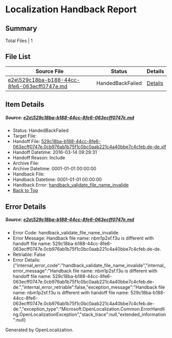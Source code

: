 # <a name='report-top'></a> Localization Handback Report

## Summary
 Total Files | 1

## File List
 Source File | Status | Details 
 ----------- | ------ | ------- 
 [e2e\529c18ba-b188-44cc-8fe6-063ecff0747e.md](https://github.com/OpenLocalizationTest/oltest/blob/7c0baf98f6c1ee4470c5e194c8e6da8302c7d495/e2e/529c18ba-b188-44cc-8fe6-063ecff0747e.md) | HandedBackFailed | [Details](#63355a02057e2bf5c4d792a5ae2a344b15a84c5a1)

## Item Details
##### <a name='63355a02057e2bf5c4d792a5ae2a344b15a84c5a1'></a> Source: [e2e\529c18ba-b188-44cc-8fe6-063ecff0747e.md](https://github.com/OpenLocalizationTest/oltest/blob/7c0baf98f6c1ee4470c5e194c8e6da8302c7d495/e2e/529c18ba-b188-44cc-8fe6-063ecff0747e.md)
* Status: HandedBackFailed
* Target File: 
* Handoff File: [529c18ba-b188-44cc-8fe6-063ecff0747e.0cb976ab1b75f1c0bc0aab221c4a40bbe7c4cfeb.de-de.xlf](https://github.com/OpenLocalizationTestOrg/olhandoff/blob/d6711a187998ee7449ac03ab1732f93a151060ef/ol-handoff/OpenLocalizationTestOrg/oltest.de-de/yuwzho/ht/529c18ba-b188-44cc-8fe6-063ecff0747e.0cb976ab1b75f1c0bc0aab221c4a40bbe7c4cfeb.de-de.xlf)
* Handoff Datetime: 2016-03-14 09:29:31
* Handoff Reason: Include
* Archive File: 
* Archive Datetime: 0001-01-01 00:00:00
* Handback File: 
* Handback Datetime: 0001-01-01 00:00:00
* Handback Error: [handback_validate_file_name_invalide](#63355a02057e2bf5c4d792a5ae2a344b15a84c5a1handback_validate_file_name_invalide)
* [Back to Top](#report-top)


## Error Details
##### <a name='63355a02057e2bf5c4d792a5ae2a344b15a84c5a1handback_validate_file_name_invalide'></a> Source: [e2e\529c18ba-b188-44cc-8fe6-063ecff0747e.md](#63355a02057e2bf5c4d792a5ae2a344b15a84c5a1)
* Error Code: handback_validate_file_name_invalide
* Error Message: Handback file name: nbm1p2sf.f3u is different with handoff file name: 529c18ba-b188-44cc-8fe6-063ecff0747e.0cb976ab1b75f1c0bc0aab221c4a40bbe7c4cfeb.de-de.
* Retriable: False
* Error Details: {"internal_error_code":"handback_validate_file_name_invalide","internal_error_message":"Handback file name: nbm1p2sf.f3u is different with handoff file name: 529c18ba-b188-44cc-8fe6-063ecff0747e.0cb976ab1b75f1c0bc0aab221c4a40bbe7c4cfeb.de-de.","internal_error_retriable":false,"exception_message":"Handback file name: nbm1p2sf.f3u is different with handoff file name: 529c18ba-b188-44cc-8fe6-063ecff0747e.0cb976ab1b75f1c0bc0aab221c4a40bbe7c4cfeb.de-de.","exception_type":"Microsoft.OpenLocalization.Common.ErrorHandling.OpenLocalizationException","stack_trace":null,"extended_information":null}


Generated by OpenLocalization.
